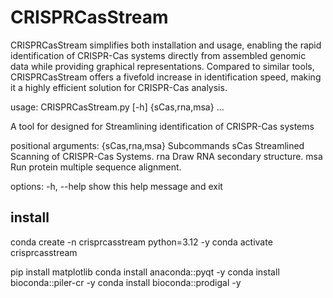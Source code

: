 # CRISPRCasStream

CRISPRCasStream simplifies both installation and usage, enabling the rapid identification of CRISPR-Cas systems directly from assembled genomic data while providing graphical representations. Compared to similar tools, CRISPRCasStream offers a fivefold increase in identification speed, making it a highly efficient solution for CRISPR-Cas analysis.

usage: CRISPRCasStream.py [-h] {sCas,rna,msa} ...

A tool for designed for Streamlining identification of CRISPR-Cas systems

positional arguments:
  {sCas,rna,msa}  Subcommands
    sCas          Streamlined Scanning of CRISPR-Cas Systems.
    rna           Draw RNA secondary structure.
    msa           Run protein multiple sequence alignment.

options:
  -h, --help      show this help message and exit




## install

conda create -n crisprcasstream python=3.12  -y
conda activate crisprcasstream

pip install matplotlib
conda install anaconda::pyqt -y
conda install bioconda::piler-cr -y
conda install bioconda::prodigal -y


